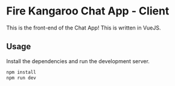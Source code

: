 # Fire Kangaroo Chat App - Client

This is the front-end of the Chat App! This is written in VueJS.

## Usage

Install the dependencies and run the development server.

```bash
npm install
npm run dev
```
